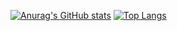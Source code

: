 [![Anurag's GitHub stats](https://github-readme-stats.vercel.app/api?username=mattix7771&show_icons=true&theme=tokyonight&hide_rank=true&line_height=40
)](https://github.com/anuraghazra/github-readme-stats)
[![Top Langs](https://github-readme-stats.vercel.app/api/top-langs/?username=anuraghazra&langs_count=10&layout=compact)](https://github.com/anuraghazra/github-readme-stats)